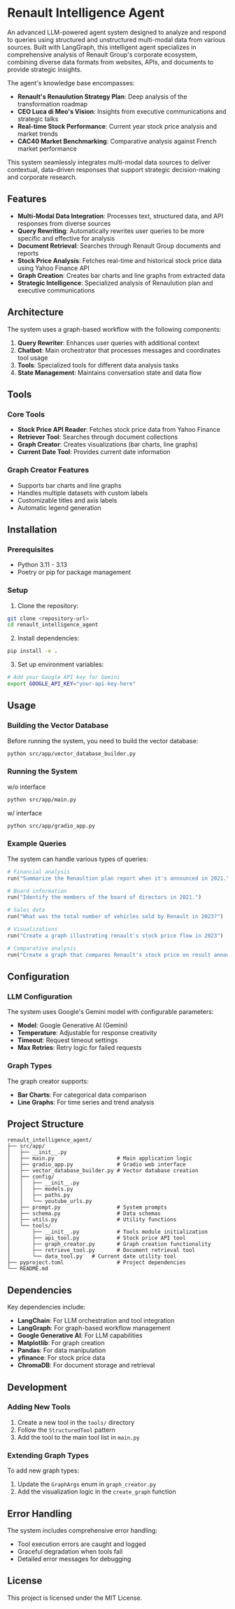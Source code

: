 # Renault Intelligence Agent

An advanced LLM-powered agent system designed to analyze and respond to queries using structured and unstructured multi-modal data from various sources. Built with LangGraph, this intelligent agent specializes in comprehensive analysis of Renault Group's corporate ecosystem, combining diverse data formats from websites, APIs, and documents to provide strategic insights.

The agent's knowledge base encompasses:
- **Renault's Renaulution Strategy Plan**: Deep analysis of the transformation roadmap
- **CEO Luca di Meo's Vision**: Insights from executive communications and strategic talks
- **Real-time Stock Performance**: Current year stock price analysis and market trends
- **CAC40 Market Benchmarking**: Comparative analysis against French market performance

This system seamlessly integrates multi-modal data sources to deliver contextual, data-driven responses that support strategic decision-making and corporate research.

## Features

- **Multi-Modal Data Integration**: Processes text, structured data, and API responses from diverse sources
- **Query Rewriting**: Automatically rewrites user queries to be more specific and effective for analysis
- **Document Retrieval**: Searches through Renault Group documents and reports
- **Stock Price Analysis**: Fetches real-time and historical stock price data using Yahoo Finance API
- **Graph Creation**: Creates bar charts and line graphs from extracted data
- **Strategic Intelligence**: Specialized analysis of Renaulution plan and executive communications

## Architecture

The system uses a graph-based workflow with the following components:

1. **Query Rewriter**: Enhances user queries with additional context
2. **Chatbot**: Main orchestrator that processes messages and coordinates tool usage
3. **Tools**: Specialized tools for different data analysis tasks
4. **State Management**: Maintains conversation state and data flow

## Tools

### Core Tools

- **Stock Price API Reader**: Fetches stock price data from Yahoo Finance
- **Retriever Tool**: Searches through document collections
- **Graph Creator**: Creates visualizations (bar charts, line graphs)
- **Current Date Tool**: Provides current date information

### Graph Creator Features

- Supports bar charts and line graphs
- Handles multiple datasets with custom labels
- Customizable titles and axis labels
- Automatic legend generation

## Installation

### Prerequisites

- Python 3.11 - 3.13
- Poetry or pip for package management

### Setup

1. Clone the repository:
```bash
git clone <repository-url>
cd renault_intelligence_agent
```

2. Install dependencies:
```bash
pip install -e .
```

3. Set up environment variables:
```bash
# Add your Google API key for Gemini
export GOOGLE_API_KEY="your-api-key-here"
```

## Usage

### Building the Vector Database

Before running the system, you need to build the vector database:

```bash
python src/app/vector_database_builder.py
```

### Running the System

w/o interface
```bash
python src/app/main.py
```

w/ interface
```bash
python src/app/gradio_app.py
```

### Example Queries

The system can handle various types of queries:

```python
# Financial analysis
run("Summarize the Renaultion plan report when it's announced in 2021.")

# Board information
run("Identify the members of the board of directors in 2021.")

# Sales data
run("What was the total number of vehicles sold by Renault in 2023?")

# Visualizations
run("Create a graph illustrating renault's stock price flow in 2023")

# Comparative analysis
run("Create a graph that compares Renault's stock price on result announcement days since 2020 with the overall performance of CAC40 during the same period.")
```

## Configuration

### LLM Configuration

The system uses Google's Gemini model with configurable parameters:

- **Model**: Google Generative AI (Gemini)
- **Temperature**: Adjustable for response creativity
- **Timeout**: Request timeout settings
- **Max Retries**: Retry logic for failed requests

### Graph Types

The graph creator supports:
- **Bar Charts**: For categorical data comparison
- **Line Graphs**: For time series and trend analysis

## Project Structure

```
renault_intelligence_agent/
├── src/app/
│   ├── __init__.py   
│   ├── main.py                    # Main application logic
│   ├── gradio_app.py              # Gradio web interface
│   ├── vector_database_builder.py # Vector database creation
│   ├── config/
│   │   ├── __init__.py           
│   │   ├── models.py         
│   │   ├── paths.py    
│   │   └── youtube_urls.py    
│   ├── prompt.py                  # System prompts
│   ├── schema.py                  # Data schemas
│   ├── utils.py                   # Utility functions
│   └── tools/
│       ├── __init__.py            # Tools module initialization
│       ├── api_tool.py            # Stock price API tool
│       ├── graph_creator.py       # Graph creation functionality
│       ├── retrieve_tool.py       # Document retrieval tool
│       └── data_tool.py   # Current date utility tool
├── pyproject.toml                 # Project dependencies
└── README.md                     
```

## Dependencies

Key dependencies include:
- **LangChain**: For LLM orchestration and tool integration
- **LangGraph**: For graph-based workflow management
- **Google Generative AI**: For LLM capabilities
- **Matplotlib**: For graph creation
- **Pandas**: For data manipulation
- **yfinance**: For stock price data
- **ChromaDB**: For document storage and retrieval

## Development

### Adding New Tools

1. Create a new tool in the `tools/` directory
2. Follow the `StructuredTool` pattern
3. Add the tool to the main tool list in `main.py`

### Extending Graph Types

To add new graph types:
1. Update the `GraphArgs` enum in `graph_creator.py`
2. Add the visualization logic in the `create_graph` function

## Error Handling

The system includes comprehensive error handling:
- Tool execution errors are caught and logged
- Graceful degradation when tools fail
- Detailed error messages for debugging

## License

This project is licensed under the MIT License.
